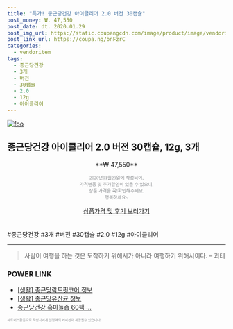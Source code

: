 ```yaml
--- 
title: "특가! 종근당건강 아이클리어 2.0 버전 30캡슐" 
post_money: ₩. 47,550 
post_date: dt. 2020.01.29 
post_img_url: https://static.coupangcdn.com/image/product/image/vendoritem/2019/01/18/4200632574/02aa59b0-44f1-4bc8-af40-f36500aa61cb.jpg 
post_link_url: https://coupa.ng/bnFzrC 
categories: 
  - vendoritem 
tags: 
  - 종근당건강 
  - 3개 
  - 버전 
  - 30캡슐 
  - 2.0 
  - 12g 
  - 아이클리어 
--- 
```

[![foo](https://static.coupangcdn.com/image/product/image/vendoritem/2019/01/18/4200632574/02aa59b0-44f1-4bc8-af40-f36500aa61cb.jpg)](https://coupa.ng/bnFzrC) 

## 종근당건강 아이클리어 2.0 버전 30캡슐, 12g, 3개 
<p style="text-align: center;">**₩ 47,550**</p> 
<p style="text-align: center;"><span style="color: #898c8f; font-family: Georgia,Times,serif; font-size: 0.75em;">2020년01월29일에 작성되어, <br>가격변동 및 추가할인이 있을 수 있으니,<br> 상품 가격을 꼭!확인해주세요.<br>행복하세요~</span> 
</p>	 
<div markdown="0" style="text-align: center;"><a href="https://coupa.ng/bnFzrC" class="btn btn--success">상품가격 및 후기 보러가기</a></div> 
<br><br> 
  #종근당건강 #3개 #버전 #30캡슐 #2.0 #12g #아이클리어 
<hr> 

> 사람이 여행을 하는 것은 도착하기 위해서가 아니라 여행하기 위해서이다. – 괴테 


### POWER LINK

* <a href="https://blog.naver.com/sakai111/221769170217" target="_blank"> [생활] 종근당락토핏코어 정보 </a>
* <a href="https://blog.naver.com/sakai111/221758777519" target="_blank"> [생활] 종근당유산균 정보 </a>
* <a href="https://blog.naver.com/sakai111/221785727005" target="_blank">종근당건강 흑마늘즙 60팩 ...</a>

<span style="color: #898c8f; font-family: Georgia,Times,serif; font-size: 0.55em;">파트너스활동으로 작성자에게 일정액의 커미션이 제공될수 있습니다.</span> 
